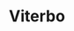 ---
title: Viterbo
date: 
draft: false

# descripcion
description : Aro de plata con piedra cubic

materials: Plata 925

color: Multicolor

dimensions: 1,3cm

code: 01-16-0339

type: "Aros"

categories: []

price: $3.010,00

# Images
# first image will be shown in the product page
images:
  # - image: "images/path_to_image"
  # La ubicacion de las imagenes es imagenes/Aros/Aros.Cubic/01-16-0339-viterbo
  - image: "./images/aros/cubic/01-16-0339-argolla-mediana-doble-multicolor_a.JPG"
  - image: "./images/aros/cubic/01-16-0339-argolla-mediana-doble-multicolor_b.JPG"
---